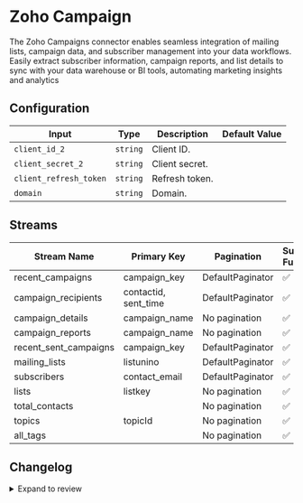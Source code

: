 # Zoho Campaign
The Zoho Campaigns connector enables seamless integration of mailing lists, campaign data, and subscriber management into your data workflows. Easily extract subscriber information, campaign reports, and list details to sync with your data warehouse or BI tools, automating marketing insights and analytics

## Configuration

| Input | Type | Description | Default Value |
|-------|------|-------------|---------------|
| `client_id_2` | `string` | Client ID.  |  |
| `client_secret_2` | `string` | Client secret.  |  |
| `client_refresh_token` | `string` | Refresh token.  |  |
| `domain` | `string` | Domain.  |  |

## Streams
| Stream Name | Primary Key | Pagination | Supports Full Sync | Supports Incremental |
|-------------|-------------|------------|---------------------|----------------------|
| recent_campaigns | campaign_key | DefaultPaginator | ✅ |  ❌  |
| campaign_recipients | contactid, sent_time | DefaultPaginator | ✅ |  ❌  |
| campaign_details | campaign_name | No pagination | ✅ |  ❌  |
| campaign_reports | campaign_name | No pagination | ✅ |  ❌  |
| recent_sent_campaigns | campaign_key | DefaultPaginator | ✅ |  ❌  |
| mailing_lists | listunino | DefaultPaginator | ✅ |  ❌  |
| subscribers | contact_email |  DefaultPaginator | ✅ |  ❌  |
| lists | listkey | No pagination | ✅ |  ❌  |
| total_contacts |  | No pagination | ✅ |  ❌  |
| topics | topicId | No pagination | ✅ |  ❌  |
| all_tags |  | No pagination | ✅ |  ❌  |

## Changelog

<details>
  <summary>Expand to review</summary>

| Version          | Date              | Pull Request | Subject        |
|------------------|-------------------|--------------|----------------|
| 0.0.16 | 2025-04-05 | [57395](https://github.com/airbytehq/airbyte/pull/57395) | Update dependencies |
| 0.0.15 | 2025-03-29 | [56823](https://github.com/airbytehq/airbyte/pull/56823) | Update dependencies |
| 0.0.14 | 2025-03-22 | [56336](https://github.com/airbytehq/airbyte/pull/56336) | Update dependencies |
| 0.0.13 | 2025-03-09 | [55660](https://github.com/airbytehq/airbyte/pull/55660) | Update dependencies |
| 0.0.12 | 2025-03-01 | [55166](https://github.com/airbytehq/airbyte/pull/55166) | Update dependencies |
| 0.0.11 | 2025-02-23 | [54628](https://github.com/airbytehq/airbyte/pull/54628) | Update dependencies |
| 0.0.10 | 2025-02-15 | [54116](https://github.com/airbytehq/airbyte/pull/54116) | Update dependencies |
| 0.0.9 | 2025-02-08 | [53593](https://github.com/airbytehq/airbyte/pull/53593) | Update dependencies |
| 0.0.8 | 2025-02-01 | [53115](https://github.com/airbytehq/airbyte/pull/53115) | Update dependencies |
| 0.0.7 | 2025-01-25 | [52552](https://github.com/airbytehq/airbyte/pull/52552) | Update dependencies |
| 0.0.6 | 2025-01-18 | [51938](https://github.com/airbytehq/airbyte/pull/51938) | Update dependencies |
| 0.0.5 | 2025-01-11 | [51464](https://github.com/airbytehq/airbyte/pull/51464) | Update dependencies |
| 0.0.4 | 2024-12-28 | [50830](https://github.com/airbytehq/airbyte/pull/50830) | Update dependencies |
| 0.0.3 | 2024-12-21 | [50390](https://github.com/airbytehq/airbyte/pull/50390) | Update dependencies |
| 0.0.2 | 2024-12-14 | [49452](https://github.com/airbytehq/airbyte/pull/49452) | Update dependencies |
| 0.0.1 | 2024-10-14 | | Initial release by [@bishalbera](https://github.com/bishalbera) via Connector Builder |

</details>
